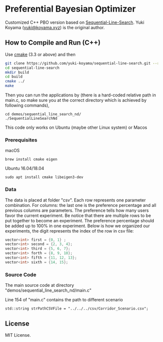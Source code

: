 # Preferential Bayesian Optimizer

Customized C++ PBO version based on [Sequential-Line-Search](https://github.com/yuki-koyama/sequential-line-search). Yuki Koyama (<yuki@koyama.xyz>) is the original author.

## How to Compile and Run (C++)

Use [cmake](https://cmake.org/) (3.3 or above) and then
```bash
git clone https://github.com/yuki-koyama/sequential-line-search.git --recursive
cd sequential-line-search
mkdir build
cd build
cmake ../
make
```
Then you can run the applications by (there is a hard-coded relative path in main.c, so make sure you at the correct directory which is achieved by following commands),
```
cd demos/sequential_line_search_nd/
./SequentialLineSearchNd
```

This code only works on Ubuntu (maybe other Linux system) or Macos 

### Prerequisites

macOS
```
brew install cmake eigen
```

Ubuntu 16.04/18.04
```
sudo apt install cmake libeigen3-dev
```

### Data
The data is placed at folder "csv". Each row represents one parameter combination.
For columns: the last one is the preference percentage and all previous columns are parameters.
The preference tells how many users favor the current experiment. Be notice that there are multiple rows to be put together to become an experiment.
The preference percentage should be added up to 100% in one experiment. Below is how we organized our experiments, the digit represents the index of the row in csv file:
```c++
vector<int> first = {0, 1} ;
vector<int> second = {2, 3, 4};
vector<int> third = {5, 6, 7};
vector<int> forth = {8, 9, 10};
vector<int> fifth = {11, 12, 13};
vector<int> sixth = {14, 15};
```

### Source Code

The main source code at directory "demos/sequential_line_search_nd/main.c"

Line 154 of "main.c" contains the path to different scenario

```
std::string strPathCSVFile = "../../../csv/Corridor_Scenario.csv";
```

## License

MIT License.


